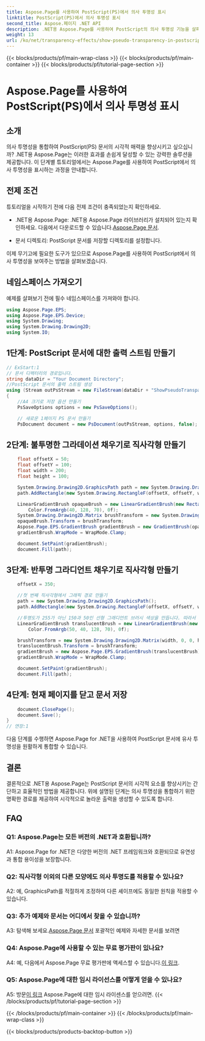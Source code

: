 ```yaml
---
title: Aspose.Page를 사용하여 PostScript(PS)에서 의사 투명성 표시
linktitle: PostScript(PS)에서 의사 투명성 표시
second_title: Aspose.페이지 .NET API
description: .NET용 Aspose.Page를 사용하여 PostScript의 의사 투명성 기능을 살펴보세요. 시각적으로 멋진 문서를 보려면 단계별 가이드를 따르세요.
weight: 13
url: /ko/net/transparency-effects/show-pseudo-transparency-in-postscript-ps/
---
```


{{< blocks/products/pf/main-wrap-class >}}
{{< blocks/products/pf/main-container >}}
{{< blocks/products/pf/tutorial-page-section >}}

# Aspose.Page를 사용하여 PostScript(PS)에서 의사 투명성 표시

## 소개

의사 투명성을 통합하여 PostScript(PS) 문서의 시각적 매력을 향상시키고 싶으십니까? .NET용 Aspose.Page는 이러한 효과를 손쉽게 달성할 수 있는 강력한 솔루션을 제공합니다. 이 단계별 튜토리얼에서는 Aspose.Page를 사용하여 PostScript에서 의사 투명성을 표시하는 과정을 안내합니다.

## 전제 조건

튜토리얼을 시작하기 전에 다음 전제 조건이 충족되었는지 확인하세요.

- .NET용 Aspose.Page: .NET용 Aspose.Page 라이브러리가 설치되어 있는지 확인하세요. 다음에서 다운로드할 수 있습니다.[Aspose.Page 문서](https://reference.aspose.com/page/net/).

- 문서 디렉토리: PostScript 문서를 저장할 디렉토리를 설정합니다.

이제 무기고에 필요한 도구가 있으므로 Aspose.Page를 사용하여 PostScript에서 의사 투명성을 보여주는 방법을 살펴보겠습니다.

## 네임스페이스 가져오기

예제를 살펴보기 전에 필수 네임스페이스를 가져와야 합니다.

```csharp
using Aspose.Page.EPS;
using Aspose.Page.EPS.Device;
using System.Drawing;
using System.Drawing.Drawing2D;
using System.IO;
```

## 1단계: PostScript 문서에 대한 출력 스트림 만들기

```csharp
// ExStart:1
// 문서 디렉터리의 경로입니다.
string dataDir = "Your Document Directory";
//PostScript 문서의 출력 스트림 생성
using (Stream outPsStream = new FileStream(dataDir + "ShowPseudoTransparency_outPS.ps", FileMode.Create))
{
	//A4 크기로 저장 옵션 만들기
	PsSaveOptions options = new PsSaveOptions();

	// 새로운 1페이지 PS 문서 만들기
	PsDocument document = new PsDocument(outPsStream, options, false);
```

## 2단계: 불투명한 그라데이션 채우기로 직사각형 만들기

```csharp
	float offsetX = 50;
	float offsetY = 100;
	float width = 200;
	float height = 100;

	System.Drawing.Drawing2D.GraphicsPath path = new System.Drawing.Drawing2D.GraphicsPath();
	path.AddRectangle(new System.Drawing.RectangleF(offsetX, offsetY, width, height));

	LinearGradientBrush opaqueBrush = new LinearGradientBrush(new RectangleF(0, 0, 200, 100), Color.FromArgb(0, 0, 0),
		Color.FromArgb(40, 128, 70), 0f);
	System.Drawing.Drawing2D.Matrix brushTransform = new System.Drawing.Drawing2D.Matrix(width, 0, 0, height, offsetX, offsetY);
	opaqueBrush.Transform = brushTransform;
	Aspose.Page.EPS.GradientBrush gradientBrush = new GradientBrush(opaqueBrush);
	gradientBrush.WrapMode = WrapMode.Clamp;

	document.SetPaint(gradientBrush);
	document.Fill(path);
```

## 3단계: 반투명 그라디언트 채우기로 직사각형 만들기

```csharp
	offsetX = 350;

	//첫 번째 직사각형에서 그래픽 경로 만들기
	path = new System.Drawing.Drawing2D.GraphicsPath();
	path.AddRectangle(new System.Drawing.RectangleF(offsetX, offsetY, width, height));

	//투명도가 255가 아닌 150과 50인 선형 그래디언트 브러시 색상을 만듭니다. 따라서 반투명합니다.
	LinearGradientBrush translucentBrush = new LinearGradientBrush(new RectangleF(0, 0, width, height), Color.FromArgb(150, 0, 0, 0),
		Color.FromArgb(50, 40, 128, 70), 0f);

	brushTransform = new System.Drawing.Drawing2D.Matrix(width, 0, 0, height, offsetX, offsetY);
	translucentBrush.Transform = brushTransform;
	gradientBrush = new Aspose.Page.EPS.GradientBrush(translucentBrush);
	gradientBrush.WrapMode = WrapMode.Clamp;

	document.SetPaint(gradientBrush);
	document.Fill(path);
```

## 4단계: 현재 페이지를 닫고 문서 저장

```csharp
	document.ClosePage();
	document.Save();
}
// 연장:1
```

다음 단계를 수행하면 Aspose.Page for .NET을 사용하여 PostScript 문서에 유사 투명성을 원활하게 통합할 수 있습니다.

## 결론

결론적으로 .NET용 Aspose.Page는 PostScript 문서의 시각적 요소를 향상시키는 간단하고 효율적인 방법을 제공합니다. 위에 설명된 단계는 의사 투명성을 통합하기 위한 명확한 경로를 제공하여 시각적으로 놀라운 출력을 생성할 수 있도록 합니다.

## FAQ

### Q1: Aspose.Page는 모든 버전의 .NET과 호환됩니까?

A1: Aspose.Page for .NET은 다양한 버전의 .NET 프레임워크와 호환되므로 유연성과 통합 용이성을 보장합니다.

### Q2: 직사각형 이외의 다른 모양에도 의사 투명도를 적용할 수 있나요?

A2: 예, GraphicsPath를 적절하게 조정하여 다른 셰이프에도 동일한 원칙을 적용할 수 있습니다.

### Q3: 추가 예제와 문서는 어디에서 찾을 수 있습니까?

 A3: 탐색해 보세요.[Aspose.Page 문서](https://reference.aspose.com/page/net/) 포괄적인 예제와 자세한 문서를 보려면

### Q4: Aspose.Page에 사용할 수 있는 무료 평가판이 있나요?

 A4: 예, 다음에서 Aspose.Page 무료 평가판에 액세스할 수 있습니다.[이 링크](https://releases.aspose.com/).

### Q5: Aspose.Page에 대한 임시 라이선스를 어떻게 얻을 수 있나요?

 A5: 방문[이 링크](https://purchase.aspose.com/temporary-license/) Aspose.Page에 대한 임시 라이센스를 얻으려면.
{{< /blocks/products/pf/tutorial-page-section >}}

{{< /blocks/products/pf/main-container >}}
{{< /blocks/products/pf/main-wrap-class >}}

{{< blocks/products/products-backtop-button >}}
